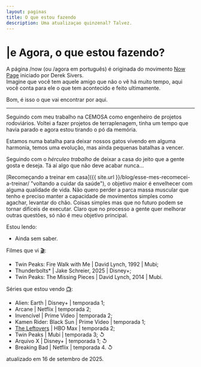 ```yaml
---
layout: paginas
title: O que estou fazendo
description: Uma atualizaçao quinzenal? Talvez.
---
```

<h1>
<span aria-hidden="true">|<span class="h1-menor">e </span></span>Agora<span class="h1-menor">, o que estou fazendo?</span>
</h1>

A página /now (ou /agora em português) é originada do movimento [Now Page](https://nownownow.com/about "O que é uma página /Now?") iniciado por Derek Sivers.  
Imagine que você tem aquele amigo que não o vê há muito tempo, aqui você conta para ele o que tem acontecido e feito ultimamente.  

Bom, é isso o que vai encontrar por aqui.
<hr>
Seguindo com meu trabalho na CEMOSA como engenheiro de projetos rodoviários. Voltei a fazer projetos de terraplenagem, tinha um tempo que havia parado e agora estou tirando o pó da memória.  

Estamos numa batalha para deixar nossos gatos vivendo em alguma harmonia, temos uma evolução, mas ainda pequenas batalhas a vencer.  

Seguindo com o _hérculeo trabalho_ de deixar a casa do jeito que a gente gosta e deseja. Tá aí algo que não deve acabar nunca...  

[Recomeçando a treinar em casa]({{ site.url }}/blog/esse-mes-recomecei-a-treinar/ "voltando a cuidar da saúde"), o objetivo maior é envelhecer com alguma qualidade de vida. Não quero perder a parca massa muscular que tenho e preciso manter a capacidade de movimentos simples como agachar, levantar do chão. Coisas simples mas que no futuro podem se tornar difíceis de executar. Claro que no processo a gente quer melhorar outras questões, só não é meu objetivo principal.  

Estou lendo:
<ul>
    <li>Ainda sem saber.</li>
</ul>
Filmes que vi <a href="https://letterboxd.com/dalbo1201/films/diary/" class="linkcab">&#127916;</a>:
<ul>
    <li>Twin Peaks: Fire Walk with Me&nbsp;| David Lynch, 1992&nbsp;| Mubi;</li>
    <li>Thunderbolts*&nbsp;| Jake Schreier, 2025&nbsp;| Disney+;</li>
    <li>Twin Peaks: The Missing Pieces&nbsp;| David Lynch, 2014&nbsp;| Mubi.</li>
</ul>
Séries que estou vendo <a href="https://tvtime.com/r/38uUh" class="linkcab">&#128250;</a>:
<ul>
    <li>Alien: Earth&nbsp;| Disney+&nbsp;| temporada&nbsp;1;</li>
    <li>Arcane&nbsp;| Netflix | temporada&nbsp;2;</li>
    <li>Invencível&nbsp;| Prime Video&nbsp;| temporada&nbsp;2;</li>
    <li>Kamen Rider: Black Sun&nbsp;| Prime Video&nbsp;| temporada&nbsp;1;</li>
    <li><a href="{{ site.url }}/blog/assistindo-the-leftovers/" title="alguns comentários sobre os episódios">The Leftovers</a>&nbsp;| HBO&nbsp;Max&nbsp;| temporada&nbsp;2;</li>
    <li>Twin Peaks&nbsp;| Mubi&nbsp;| temporada&nbsp;3;&nbsp;↺</li>
    <li>Arquivo X&nbsp;| Disney+&nbsp;| temporada&nbsp;1;&nbsp;↺</li>
    <li>Breaking Bad&nbsp;| Netflix&nbsp;| temporada&nbsp;4.&nbsp;↺</li>
</ul>
<aside class="atualizacao">
    atualizado em 16 de setembro de 2025.
</aside>
